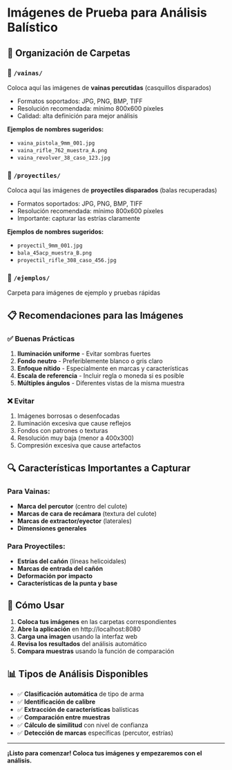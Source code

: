 # Imágenes de Prueba para Análisis Balístico

## 📁 Organización de Carpetas

### 🔫 `/vainas/`
Coloca aquí las imágenes de **vainas percutidas** (casquillos disparados)
- Formatos soportados: JPG, PNG, BMP, TIFF
- Resolución recomendada: mínimo 800x600 píxeles
- Calidad: alta definición para mejor análisis

**Ejemplos de nombres sugeridos:**
- `vaina_pistola_9mm_001.jpg`
- `vaina_rifle_762_muestra_A.png`
- `vaina_revolver_38_caso_123.jpg`

### 🎯 `/proyectiles/`
Coloca aquí las imágenes de **proyectiles disparados** (balas recuperadas)
- Formatos soportados: JPG, PNG, BMP, TIFF
- Resolución recomendada: mínimo 800x600 píxeles
- Importante: capturar las estrías claramente

**Ejemplos de nombres sugeridos:**
- `proyectil_9mm_001.jpg`
- `bala_45acp_muestra_B.png`
- `proyectil_rifle_308_caso_456.jpg`

### 📸 `/ejemplos/`
Carpeta para imágenes de ejemplo y pruebas rápidas

## 📋 Recomendaciones para las Imágenes

### ✅ **Buenas Prácticas**
1. **Iluminación uniforme** - Evitar sombras fuertes
2. **Fondo neutro** - Preferiblemente blanco o gris claro
3. **Enfoque nítido** - Especialmente en marcas y características
4. **Escala de referencia** - Incluir regla o moneda si es posible
5. **Múltiples ángulos** - Diferentes vistas de la misma muestra

### ❌ **Evitar**
1. Imágenes borrosas o desenfocadas
2. Iluminación excesiva que cause reflejos
3. Fondos con patrones o texturas
4. Resolución muy baja (menor a 400x300)
5. Compresión excesiva que cause artefactos

## 🔍 **Características Importantes a Capturar**

### Para Vainas:
- **Marca del percutor** (centro del culote)
- **Marcas de cara de recámara** (textura del culote)
- **Marcas de extractor/eyector** (laterales)
- **Dimensiones generales**

### Para Proyectiles:
- **Estrías del cañón** (líneas helicoidales)
- **Marcas de entrada del cañón**
- **Deformación por impacto**
- **Características de la punta y base**

## 🚀 **Cómo Usar**

1. **Coloca tus imágenes** en las carpetas correspondientes
2. **Abre la aplicación** en http://localhost:8080
3. **Carga una imagen** usando la interfaz web
4. **Revisa los resultados** del análisis automático
5. **Compara muestras** usando la función de comparación

## 📊 **Tipos de Análisis Disponibles**

- ✅ **Clasificación automática** de tipo de arma
- ✅ **Identificación de calibre**
- ✅ **Extracción de características** balísticas
- ✅ **Comparación entre muestras**
- ✅ **Cálculo de similitud** con nivel de confianza
- ✅ **Detección de marcas** específicas (percutor, estrías)

---

**¡Listo para comenzar! Coloca tus imágenes y empezaremos con el análisis.**